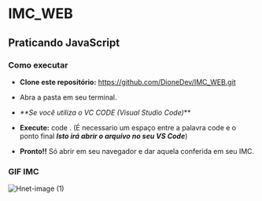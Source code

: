 # IMC_WEB

## Praticando JavaScript

### Como executar

- **Clone este repositório:** https://github.com/DioneDev/IMC_WEB.git 

- Abra a pasta em seu terminal.

- _**Se você utiliza o VC CODE (Visual Studio Code)_**

- **Execute:** code .  (É necessario um espaço entre a palavra code e o ponto final **_Isto irá abrir o arquivo no seu VS Code_**)

- **Pronto!!** Só abrir em seu navegador e dar aquela conferida em seu IMC. 

### GIF IMC

![Hnet-image (1)](https://user-images.githubusercontent.com/73083955/99836924-9061d300-2b45-11eb-923f-ad2b30c19816.gif)

